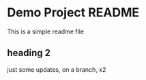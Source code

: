 # Demo Project README

This is a simple readme file

## heading 2

just some updates, on a branch, x2


